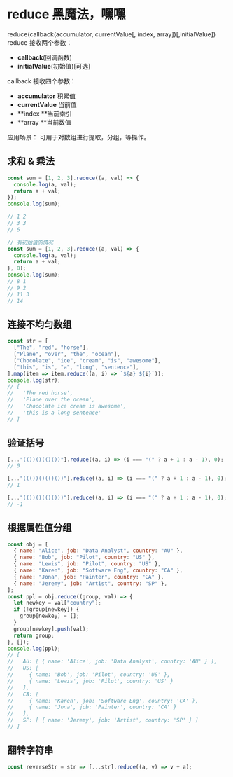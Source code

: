 # reduce 黑魔法，嘿嘿

reduce(callback(accumulator, currentValue[, index, array])[,initialValue])
reduce 接收两个参数：

- **callback**(回调函数)
- **initialValue**(初始值)[可选]

callback 接收四个参数：

- **accumulator** 积累值
- **currentValue** 当前值
- **index **当前索引
- **array **当前数值

应用场景：
可用于对数组进行提取，分组，等操作。

## 求和 & 乘法

```javascript
const sum = [1, 2, 3].reduce((a, val) => {
  console.log(a, val);
  return a + val;
});
console.log(sum);

// 1 2
// 3 3
// 6

// 有初始值的情况
const sum = [1, 2, 3].reduce((a, val) => {
  console.log(a, val);
  return a + val;
}, 8);
console.log(sum);
// 8 1
// 9 2
// 11 3
// 14
```

## 连接不均匀数组

```javascript
const str = [
  ["The", "red", "horse"],
  ["Plane", "over", "the", "ocean"],
  ["Chocolate", "ice", "cream", "is", "awesome"],
  ["this", "is", "a", "long", "sentence"],
].map(item => item.reduce((a, i) => `${a} ${i}`));
console.log(str);
// [
//   'The red horse',
//   'Plane over the ocean',
//   'Chocolate ice cream is awesome',
//   'this is a long sentence'
// ]
```

## 验证括号

```javascript
[..."(())()(()())"].reduce((a, i) => (i === "(" ? a + 1 : a - 1), 0);
// 0

[..."((())()(()())"].reduce((a, i) => (i === "(" ? a + 1 : a - 1), 0);
// 1

[..."(())()(()()))"].reduce((a, i) => (i === "(" ? a + 1 : a - 1), 0);
// -1
```

## 根据属性值分组

```javascript
const obj = [
  { name: "Alice", job: "Data Analyst", country: "AU" },
  { name: "Bob", job: "Pilot", country: "US" },
  { name: "Lewis", job: "Pilot", country: "US" },
  { name: "Karen", job: "Software Eng", country: "CA" },
  { name: "Jona", job: "Painter", country: "CA" },
  { name: "Jeremy", job: "Artist", country: "SP" },
];
const ppl = obj.reduce((group, val) => {
  let newkey = val["country"];
  if (!group[newkey]) {
    group[newkey] = [];
  }
  group[newkey].push(val);
  return group;
}, []);
console.log(ppl);
// [
//   AU: [ { name: 'Alice', job: 'Data Analyst', country: 'AU' } ],
//   US: [
//     { name: 'Bob', job: 'Pilot', country: 'US' },
//     { name: 'Lewis', job: 'Pilot', country: 'US' }
//   ],
//   CA: [
//     { name: 'Karen', job: 'Software Eng', country: 'CA' },
//     { name: 'Jona', job: 'Painter', country: 'CA' }
//   ],
//   SP: [ { name: 'Jeremy', job: 'Artist', country: 'SP' } ]
// ]
```

## 翻转字符串

```javascript
const reverseStr = str => [...str].reduce((a, v) => v + a);
```
